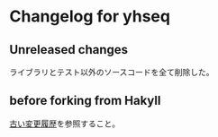 # Changelog for yhseq

## Unreleased changes

ライブラリとテスト以外のソースコードを全て削除した。

## before forking from Hakyll

[古い変更履歴](./OLD_CHANGELOG.md)を参照すること。
